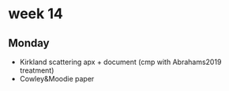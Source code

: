 # week 14

## Monday
- Kirkland scattering apx + document (cmp with Abrahams2019 treatment)
- Cowley&Moodie paper
